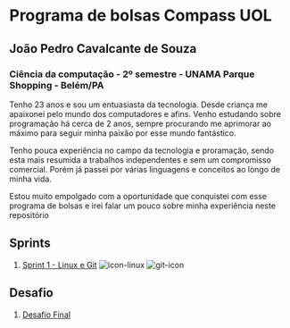 # Programa de bolsas Compass UOL
## João Pedro Cavalcante de Souza 
### Ciência da computação - 2º semestre - UNAMA Parque Shopping - Belém/PA

Tenho 23 anos e sou um entuasiasta da tecnologia. Desde criança me apaixonei pelo mundo dos computadores e afins. Venho estudando sobre programação há cerca de 2 anos, sempre procurando me aprimorar ao máximo para seguir minha paixão por esse mundo fantástico.

Tenho pouca experiência no campo da tecnologia e proramação, sendo esta mais resumida a trabalhos independentes e sem um compromisso comercial. Porém já passei por várias linguagens e conceitos ao longo de minha vida.

Estou muito empolgado com a oportunidade que conquistei com esse programa de bolsas e irei falar um pouco sobre minha experiência neste repositório

## Sprints 

1. [Sprint 1 - Linux e Git](Sprint%201/README.md) ![icon-linux](https://github.com/Jpedro900/compass_repo_joao_pedro_souza/assets/127545539/42fe4e0a-121e-4f48-8569-be7b6d6b9b8b)
![git-icon](https://github.com/Jpedro900/compass_repo_joao_pedro_souza/assets/127545539/fbf1b44f-33e1-437d-93fd-f892c5cd2aa7)


## Desafio

1. [Desafio Final](Desafio/README.md)
